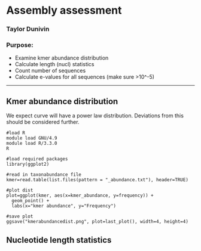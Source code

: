 # Assembly assessment
### Taylor Dunivin

### Purpose: 
  * Examine kmer abundance distribution
  * Calculate length (nucl) statistics
  * Count number of sequences
  * Calculate e-values for all sequences (make sure >10^-5)
  
---

## Kmer abundance distribution
We expect curve will have a power law distribution. Deviations from this should be considered further. 
```
#load R
module load GNU/4.9
module load R/3.3.0
R

#load required packages
library(ggplot2)

#read in taxonabundance file
kmer=read.table(list.files(pattern = "_abundance.txt"), header=TRUE)

#plot dist
plot=ggplot(kmer, aes(x=kmer_abundance, y=frequency)) +
  geom_point() +
  labs(x="kmer abundance", y="Frequency")
  
#save plot
ggsave("kmerabundancedist.png", plot=last_plot(), width=4, height=4)
```

## Nucleotide length statistics

